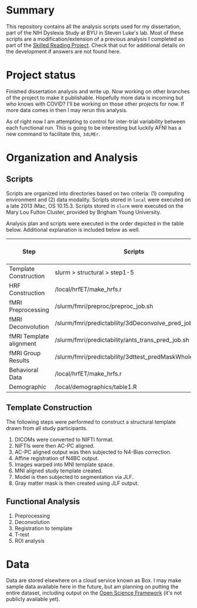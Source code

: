 # Summary

This repository contains all the analysis scripts used for my dissertation, part of the NIH Dyslexia Study at BYU in Steven Luke's lab. Most of these scripts are a modification/extension of a previous analysis I completed as part of the [Skilled Reading Project](https://github.com/btcarter/LinguisticPrediction). Check that out for additional details on the development if answers are not found here.

# Project status

Finished dissertation analysis and write up. Now working on other branches of the project to make it publishable. Hopefully more data is incoming but who knows with COVID? I'll be working on those other projects for now. If more data comes in then I may rerun this analysis.

As of right now I am attempting to control for inter-trial variability between each functional run. This is going to be interesting but luckily AFNI has a new command to facilitate this, `3dLMEr`.

# Organization and Analysis

## Scripts
Scripts are organized into directories based on two criteria: (1) computing environment and (2) data modality. Scripts stored in `local` were executed on a late 2013 iMac, OS 10.15.3. Scripts stored in `slurm` were executed on the Mary Lou Fulton Cluster, provided by Brigham Young University.

Analysis plan and scripts were executed in the order depicted in the table below. Additional explanation is included below as well.

| Step | Scripts | Output | Local or SLURM |
|------|--------|--------|----------------|
| Template Construction | slurm > structural > step1-5 | legion | SLURM |
| HRF Construction | /local/hrfET/make_hrfs.r | An event file per participant per event type | Local |
| fMRI Preprocessing | /slurm/fmri/preproc/preproc_job.sh | epi<1-5>_aligned+orig | SLURM |
| fMRI Deconvolution | /slurm/fmri/predictability/3dDeconvolve_pred_job.sh | predictability_deconv_blur5+orig | SLURM |
| fMRI Template alignment | /slurm/fmri/predictability/ants_trans_pred_job.sh | predictability_deconv_blur5_ANTS_resampled+tlrc | SLURM |
| fMRI Group Results | /slurm/fmri/predictability/3dttest_predMaskWhole_job.sh | Many | SLURM |
| Behavioral Data | /local/hrfET/make_hrfs.r | Figures and LaTeX formatted tables | Local |
| Demographic | /local/demographics/table1.R | Figures and LaTeX formatted tables | Local |

## Template Construction

The following steps were performed to construct a structural template drawn from all study participants.

1. DICOMs were converted to NIFTI format.
2. NIFTIs were then AC-PC aligned.
3. AC-PC aligned output was then subjected to N4-Bias correction.
4. Affine registration of N4BC output.
5. Images warped into MNI template space.
6. MNI aligned study template created.
7. Model is then subjected to segmentation via JLF.
8. Gray matter mask is then created using JLF output.

## Functional Analysis

1. Preprocessing
2. Deconvolution
3. Registration to template
4. T-test
5. ROI analysis

# Data

Data are stored elsewhere on a cloud service known as Box. I may make sample data available here in the future, but am planning on putting the entire dataset, including output on the [Open Science Framework](https://osf.io/gjp4e/) (it's not publicly available yet).
